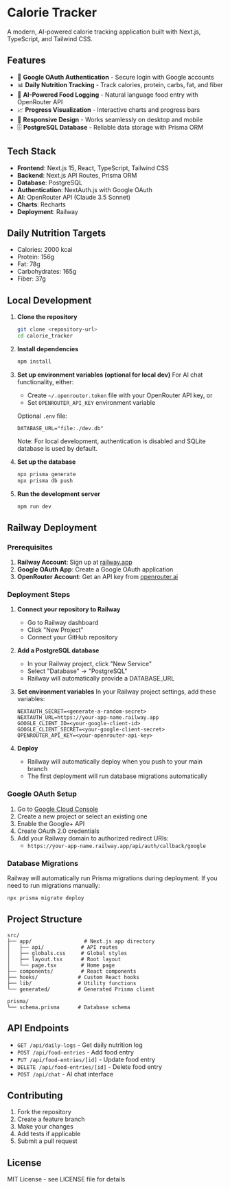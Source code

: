 # Calorie Tracker

A modern, AI-powered calorie tracking application built with Next.js, TypeScript, and Tailwind CSS.

## Features

- 🔐 **Google OAuth Authentication** - Secure login with Google accounts
- 📊 **Daily Nutrition Tracking** - Track calories, protein, carbs, fat, and fiber
- 🤖 **AI-Powered Food Logging** - Natural language food entry with OpenRouter API
- 📈 **Progress Visualization** - Interactive charts and progress bars
- 📱 **Responsive Design** - Works seamlessly on desktop and mobile
- 🗄️ **PostgreSQL Database** - Reliable data storage with Prisma ORM

## Tech Stack

- **Frontend**: Next.js 15, React, TypeScript, Tailwind CSS
- **Backend**: Next.js API Routes, Prisma ORM
- **Database**: PostgreSQL
- **Authentication**: NextAuth.js with Google OAuth
- **AI**: OpenRouter API (Claude 3.5 Sonnet)
- **Charts**: Recharts
- **Deployment**: Railway

## Daily Nutrition Targets

- Calories: 2000 kcal
- Protein: 156g
- Fat: 78g
- Carbohydrates: 165g
- Fiber: 37g

## Local Development

1. **Clone the repository**
   ```bash
   git clone <repository-url>
   cd calorie_tracker
   ```

2. **Install dependencies**
   ```bash
   npm install
   ```

3. **Set up environment variables (optional for local dev)**
   For AI chat functionality, either:
   - Create `~/.openrouter.token` file with your OpenRouter API key, or
   - Set `OPENROUTER_API_KEY` environment variable
   
   Optional `.env` file:
   ```env
   DATABASE_URL="file:./dev.db"
   ```
   
   Note: For local development, authentication is disabled and SQLite database is used by default.

4. **Set up the database**
   ```bash
   npx prisma generate
   npx prisma db push
   ```

5. **Run the development server**
   ```bash
   npm run dev
   ```

## Railway Deployment

### Prerequisites

1. **Railway Account**: Sign up at [railway.app](https://railway.app)
2. **Google OAuth App**: Create a Google OAuth application
3. **OpenRouter Account**: Get an API key from [openrouter.ai](https://openrouter.ai)

### Deployment Steps

1. **Connect your repository to Railway**
   - Go to Railway dashboard
   - Click "New Project"
   - Connect your GitHub repository

2. **Add a PostgreSQL database**
   - In your Railway project, click "New Service"
   - Select "Database" → "PostgreSQL"
   - Railway will automatically provide a DATABASE_URL

3. **Set environment variables**
   In your Railway project settings, add these variables:
   ```
   NEXTAUTH_SECRET=<generate-a-random-secret>
   NEXTAUTH_URL=https://your-app-name.railway.app
   GOOGLE_CLIENT_ID=<your-google-client-id>
   GOOGLE_CLIENT_SECRET=<your-google-client-secret>
   OPENROUTER_API_KEY=<your-openrouter-api-key>
   ```

4. **Deploy**
   - Railway will automatically deploy when you push to your main branch
   - The first deployment will run database migrations automatically

### Google OAuth Setup

1. Go to [Google Cloud Console](https://console.cloud.google.com)
2. Create a new project or select an existing one
3. Enable the Google+ API
4. Create OAuth 2.0 credentials
5. Add your Railway domain to authorized redirect URIs:
   - `https://your-app-name.railway.app/api/auth/callback/google`

### Database Migrations

Railway will automatically run Prisma migrations during deployment. If you need to run migrations manually:

```bash
npx prisma migrate deploy
```

## Project Structure

```
src/
├── app/                 # Next.js app directory
│   ├── api/            # API routes
│   ├── globals.css     # Global styles
│   ├── layout.tsx      # Root layout
│   └── page.tsx        # Home page
├── components/         # React components
├── hooks/             # Custom React hooks
├── lib/               # Utility functions
└── generated/         # Generated Prisma client

prisma/
└── schema.prisma      # Database schema
```

## API Endpoints

- `GET /api/daily-logs` - Get daily nutrition log
- `POST /api/food-entries` - Add food entry
- `PUT /api/food-entries/[id]` - Update food entry
- `DELETE /api/food-entries/[id]` - Delete food entry
- `POST /api/chat` - AI chat interface

## Contributing

1. Fork the repository
2. Create a feature branch
3. Make your changes
4. Add tests if applicable
5. Submit a pull request

## License

MIT License - see LICENSE file for details

